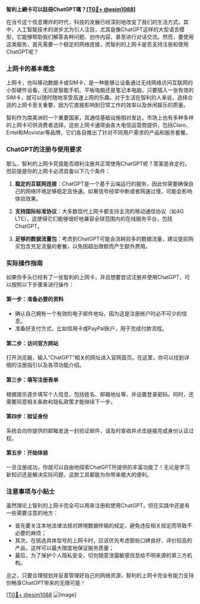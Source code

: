 **智利上網卡可以註冊ChatGPT嗎？[[TG💪+ @esim1088](https://t.me/s/esim1088)]**

在当今这个信息爆炸的时代，科技的发展已经深刻地改变了我们的生活方式。其中，人工智能技术的进步尤为引人注目，尤其是像ChatGPT这样的大型语言模型，它能够帮助我们解答各种问题、创作内容、甚至进行对话交流。然而，要使用这类服务，首先需要一个稳定的网络连接，而智利的上网卡是否支持注册和使用ChatGPT呢？

### 上网卡的基本概念

上网卡，也叫移动数据卡或SIM卡，是一种能够让设备通过无线网络访问互联网的小型硬件设备。无论是智能手机、平板电脑还是笔记本电脑，只要插入一张有效的SIM卡，就可以随时随地享受高速上网的乐趣。对于生活在智利的人来说，选择合适的上网卡至关重要，因为它直接影响到日常工作的效率以及休闲娱乐的质量。

智利作为南美洲的一个重要国家，其通信基础设施相对发达，市场上也有多种多样的上网卡可供消费者选择。这些上网卡通常由各大电信运营商提供，包括Claro、Entel和Movistar等品牌，它们各自推出了针对不同用户需求的产品和服务套餐。

### ChatGPT的注册与使用要求

那么，智利的上网卡究竟能否顺利注册并正常使用ChatGPT呢？答案是肯定的，但前提是你的上网卡必须具备以下几个条件：

1. **稳定的互联网连接**：ChatGPT是一个基于云端运行的服务，因此你需要确保自己的网络环境足够稳定且快速。如果信号经常中断或者网速过慢，可能会影响体验效果。
   
2. **支持国际标准协议**：大多数现代上网卡都支持主流的移动通信协议（如4G LTE），这使得它们能够很好地兼容全球范围内的在线服务平台，包括ChatGPT。

3. **足够的数据流量包**：考虑到ChatGPT可能会消耗较多的数据流量，建议提前购买包含充足流量的套餐，以免因超出限额而产生额外费用。

### 实际操作指南

如果你手头已经有了一张智利的上网卡，并且想要尝试注册并使用ChatGPT，可以按照以下步骤来进行操作：

#### 第一步：准备必要的资料
- 确认自己拥有一个有效的电子邮件地址，因为这是注册账户时必不可少的信息。
- 准备好支付方式，比如信用卡或PayPal账户，用于完成付款流程。

#### 第二步：访问官方网站
打开浏览器，输入“ChatGPT”相关的网址进入官网首页。在这里，你可以找到详细的注册指引以及各项功能介绍。

#### 第三步：填写注册表单
根据提示逐步填写个人信息，包括姓名、邮箱地址等，并设置登录密码。同时，还需要同意相关条款和隐私政策才能继续下一步。

#### 第四步：验证身份
系统会向你提供的邮箱发送一封验证邮件，请及时查收并点击链接完成身份认证过程。

#### 第五步：开始体验
一旦注册成功，你就可以自由地探索ChatGPT所提供的丰富功能了！无论是学习新知识还是解决实际问题，这款工具都能为你带来极大的便利。

### 注意事项与小贴士

虽然理论上智利的上网卡完全可以用来注册和使用ChatGPT，但在实践中还是有一些需要注意的地方：

- 首先要关注本地法律法规对跨境数据传输的规定，避免违反相关规定而导致不必要的麻烦；
- 其次，在挑选具体型号的上网卡时，应该优先考虑那些口碑良好、评价较高的产品，这样可以最大限度地保证服务质量；
- 最后，为了保护个人隐私安全，切勿随意泄露敏感信息给不明来源的第三方机构。

总之，只要合理规划并妥善管理好自己的网络资源，智利的上网卡完全有能力支持你畅享ChatGPT带来的无限可能！

[[TG💪+ @esim1088](https://t.me/s/esim1088) ![Image](https://i.postimg.cc/4NQfJmqS/Snipaste-2025-05-13-00-14-12.png)]